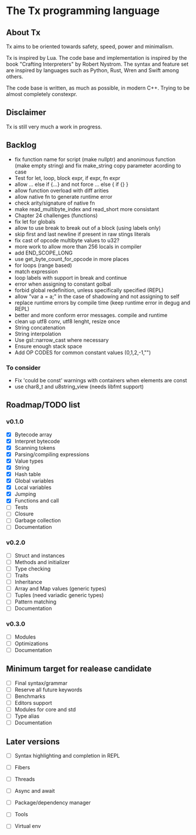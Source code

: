 # The Tx programming language

<!-- [![ci](https://github.com/thmxv/tx-lang/actions/workflows/ci.yml/badge.svg)](https://github.com/thmxv/tx-lang) -->
<!-- [![codecov](https://codecov.io/gh/thmxv/tx-lang/branch/main/graph/badge.svg)](https://codecov.io/gh/thmxv/tx-lang) -->
<!-- [![Language grade: C++](https://img.shields.io/lgtm/grade/cpp/github/thmxv/tx-lang)](https://lgtm.com/projects/g/thmxv/tx-lang/context:cpp) -->
<!-- [![CodeQL](https://github.com/thmxv/tx-lang/actions/workflows/codeql-analysis.yml/badge.svg)](https://github.com/thmxv/tx-lang/actions/workflows/codeql-analysis.yml) -->

## About Tx

Tx aims to be oriented towards safety, speed, power and minimalism.

Tx is inspired by Lua. The code base and implementation is inspired by the 
book "Crafting Interpreters" by Robert Nystrom. The syntax and feature set
are inspired by languages such as Python, Rust, Wren and Swift among others.

The code base is written, as much as possible, in modern C++. Trying to be 
almost completely constexpr.

## Disclaimer

Tx is still very much a work in progress.

## Backlog

- fix function name for script (make nullptr) and anonimous function (make empty string) and fix make_string copy parameter acording to case
- Test for let, loop, block expr, if expr, fn expr
- allow ... else if {...} and not force ... else { if {} }
- allow function overload with diff arities
- allow native fn to generate runtime error
- check arity/signature of native fn
- make read_multibyte_index and read_short more consistant
- Chapter 24 challenges (functions)
- fix let for globals
- allow to use break to break out of a block (using labels only)
- skip first and last newline if present in raw stings literals
- fix cast of opcode multibyte values to u32?
- more work to allow more than 256 locals in compiler 
- add END_SCOPE_LONG
- use get_byte_count_for_opcode in more places
- for loops (range based)
- match expression
- loop labels with support in break and continue
- error when assigning to constant golbal
- forbid global redefinition, unless specifically specified (REPL)
- allow "var a = a;" in the case of shadowing and not assigning to self
- replace runtime errors by compile time (keep runtime error in degug and REPL)
- better and more conform error messages. compile and runtime
- clean up utf8 conv, utf8 lenght, resize once
- String concatenation
- String interpolation
- Use gsl::narrow_cast where necessary
- Ensure enough stack space
- Add OP CODES for common constant values (0,1,2,-1,"")

### To consider
- Fix 'could be const' warnings with containers when elements are const
- use char8_t and u8string_view (needs libfmt support)

## Roadmap/TODO list

### v0.1.0

- [X] Bytecode array
- [X] Interpret bytecode
- [X] Scanning tokens
- [X] Parsing/compiling expressions
- [X] Value types
- [X] String
- [X] Hash table
- [X] Global variables
- [X] Local variables
- [X] Jumping
- [X] Functions and call
- [ ] Tests
- [ ] Closure
- [ ] Garbage collection
- [ ] Documentation

### v0.2.0

- [ ] Struct and instances
- [ ] Methods and initializer
- [ ] Type checking
- [ ] Traits
- [ ] Inheritance
- [ ] Array and Map values (generic types)
- [ ] Tuples (need variadic generic types)
- [ ] Pattern matching
- [ ] Documentation

### v0.3.0

- [ ] Modules
- [ ] Optimizations
- [ ] Documentation

## Minimum target for realease candidate

- [ ] Final syntax/grammar
- [ ] Reserve all future keywords
- [ ] Benchmarks
- [ ] Editors support
- [ ] Modules for core and std
- [ ] Type alias
- [ ] Documentation

## Later versions

- [ ] Syntax highlighting and completion in REPL
- [ ] Fibers
- [ ] Threads
- [ ] Async and await
- [ ] Package/dependency manager
- [ ] Tools
- [ ] Virtual env

